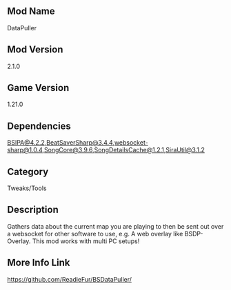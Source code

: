 ## Mod Name
DataPuller

## Mod Version
2.1.0

## Game Version
1.21.0

## Dependencies
BSIPA@4.2.2,BeatSaverSharp@3.4.4,websocket-sharp@1.0.4,SongCore@3.9.6,SongDetailsCache@1.2.1,SiraUtil@3.1.2

## Category
Tweaks/Tools

## Description
Gathers data about the current map you are playing to then be sent out over a websocket for other software to use, e.g. A web overlay like BSDP-Overlay. This mod works with multi PC setups!

## More Info Link
https://github.com/ReadieFur/BSDataPuller/

